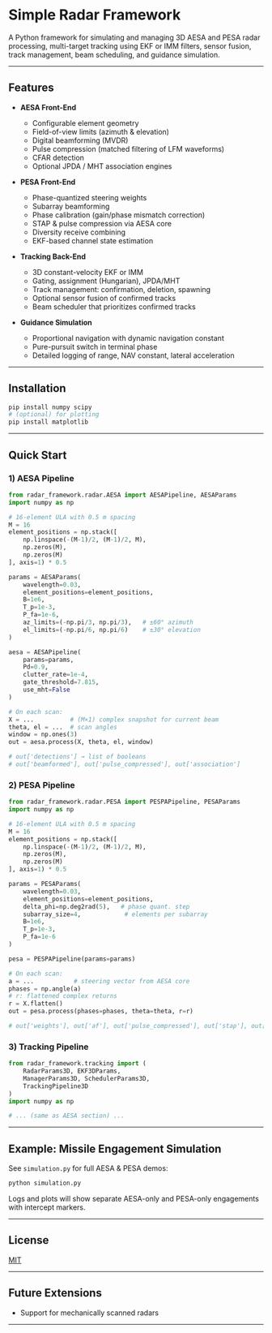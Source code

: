 # Simple Radar Framework

A Python framework for simulating and managing 3D AESA and PESA radar processing, multi-target tracking using EKF or IMM filters, sensor fusion, track management, beam scheduling, and guidance simulation.

---

## Features

* **AESA Front-End**

  * Configurable element geometry
  * Field-of-view limits (azimuth & elevation)
  * Digital beamforming (MVDR)
  * Pulse compression (matched filtering of LFM waveforms)
  * CFAR detection
  * Optional JPDA / MHT association engines

* **PESA Front-End**

  * Phase-quantized steering weights
  * Subarray beamforming
  * Phase calibration (gain/phase mismatch correction)
  * STAP & pulse compression via AESA core
  * Diversity receive combining
  * EKF-based channel state estimation

* **Tracking Back-End**

  * 3D constant-velocity EKF or IMM
  * Gating, assignment (Hungarian), JPDA/MHT
  * Track management: confirmation, deletion, spawning
  * Optional sensor fusion of confirmed tracks
  * Beam scheduler that prioritizes confirmed tracks

* **Guidance Simulation**

  * Proportional navigation with dynamic navigation constant
  * Pure-pursuit switch in terminal phase
  * Detailed logging of range, NAV constant, lateral acceleration

---

## Installation

```bash
pip install numpy scipy
# (optional) for plotting
pip install matplotlib
```

---

## Quick Start

### 1) AESA Pipeline

```python
from radar_framework.radar.AESA import AESAPipeline, AESAParams
import numpy as np

# 16-element ULA with 0.5 m spacing
M = 16
element_positions = np.stack([
    np.linspace(-(M-1)/2, (M-1)/2, M),
    np.zeros(M),
    np.zeros(M)
], axis=1) * 0.5

params = AESAParams(
    wavelength=0.03,
    element_positions=element_positions,
    B=1e6,
    T_p=1e-3,
    P_fa=1e-6,
    az_limits=(-np.pi/3, np.pi/3),   # ±60° azimuth
    el_limits=(-np.pi/6, np.pi/6)    # ±30° elevation
)

aesa = AESAPipeline(
    params=params,
    Pd=0.9,
    clutter_rate=1e-4,
    gate_threshold=7.815,
    use_mht=False
)

# On each scan:
X = ...          # (M×1) complex snapshot for current beam
theta, el = ...  # scan angles
window = np.ones(3)
out = aesa.process(X, theta, el, window)

# out['detections'] → list of booleans
# out['beamformed'], out['pulse_compressed'], out['association']
```

### 2) PESA Pipeline

```python
from radar_framework.radar.PESA import PESPAPipeline, PESAParams
import numpy as np

# 16-element ULA with 0.5 m spacing
M = 16
element_positions = np.stack([
    np.linspace(-(M-1)/2, (M-1)/2, M),
    np.zeros(M),
    np.zeros(M)
], axis=1) * 0.5

params = PESAParams(
    wavelength=0.03,
    element_positions=element_positions,
    delta_phi=np.deg2rad(5),   # phase quant. step
    subarray_size=4,            # elements per subarray
    B=1e6,
    T_p=1e-3,
    P_fa=1e-6
)

pesa = PESPAPipeline(params=params)

# On each scan:
a = ...           # steering vector from AESA core
phases = np.angle(a)
# r: flattened complex returns
r = X.flatten()
out = pesa.process(phases=phases, theta=theta, r=r)

# out['weights'], out['af'], out['pulse_compressed'], out['stap'], out['diversity'], out['ekf']
```

### 3) Tracking Pipeline

```python
from radar_framework.tracking import (
    RadarParams3D, EKF3DParams,
    ManagerParams3D, SchedulerParams3D,
    TrackingPipeline3D
)
import numpy as np

# ... (same as AESA section) ...
```

---

## Example: Missile Engagement Simulation

See `simulation.py` for full AESA & PESA demos:

```bash
python simulation.py
```

Logs and plots will show separate AESA-only and PESA-only engagements with intercept markers.

---

## License

[MIT](LICENSE)

---

## Future Extensions

* Support for mechanically scanned radars

---